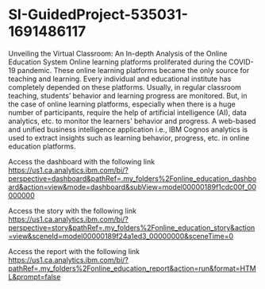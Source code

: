 # SI-GuidedProject-535031-1691486117
Unveiling the Virtual Classroom: An In-depth Analysis of the Online Education System
Online learning platforms proliferated during the COVID-19 pandemic. These online learning platforms became the only source for teaching and learning. Every individual and educational institute has completely depended on these platforms. Usually, in regular classroom teaching, students’ behavior and learning progress are monitored. But, in the case of online learning platforms, especially when there is a huge number of participants, require the help of artificial intelligence (AI), data analytics, etc. to monitor the learners' behavior and progress.
A web-based and unified business intelligence application i.e., IBM Cognos analytics is used to extract insights such as learning behavior, progress, etc. in online education platforms.

Access the dashboard with the following link 
https://us1.ca.analytics.ibm.com/bi/?perspective=dashboard&pathRef=.my_folders%2Fonline_education_dashboard&action=view&mode=dashboard&subView=model00000189f1cdc00f_00000000

Access the story with the following link 
https://us1.ca.analytics.ibm.com/bi/?perspective=story&pathRef=.my_folders%2Fonline_education_story&action=view&sceneId=model00000189f24a1ed3_00000000&sceneTime=0

Access the report with the following link
https://us1.ca.analytics.ibm.com/bi/?pathRef=.my_folders%2Fonline_education_report&action=run&format=HTML&prompt=false
